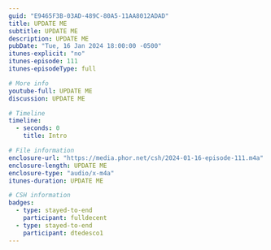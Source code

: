 ```yaml
---
guid: "E9465F3B-03AD-489C-80A5-11AA8012ADAD"
title: UPDATE ME
subtitle: UPDATE ME
description: UPDATE ME 
pubDate: "Tue, 16 Jan 2024 18:00:00 -0500"
itunes-explicit: "no"
itunes-episode: 111
itunes-episodeType: full

# More info
youtube-full: UPDATE ME
discussion: UPDATE ME

# Timeline
timeline:
  - seconds: 0
    title: Intro

# File information
enclosure-url: "https://media.phor.net/csh/2024-01-16-episode-111.m4a"
enclosure-length: UPDATE ME
enclosure-type: "audio/x-m4a"
itunes-duration: UPDATE ME

# CSH information
badges:
  - type: stayed-to-end
    participant: fulldecent
  - type: stayed-to-end
    participant: dtedesco1
---
```

